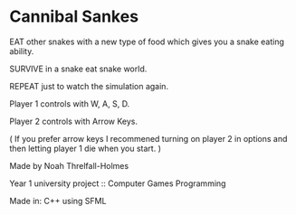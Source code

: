 # Cannibal Sankes

EAT other snakes with a new type of food which gives you a snake eating ability.

SURVIVE in a snake eat snake world.

REPEAT just to watch the simulation again.

Player 1 controls with W, A, S, D.

Player 2 controls with Arrow Keys.

( If you prefer arrow keys I recommened turning on player 2 in options and then letting player 1 die when you start. )

Made by Noah Threlfall-Holmes

Year 1 university project :: Computer Games Programming

Made in: C++ using SFML
